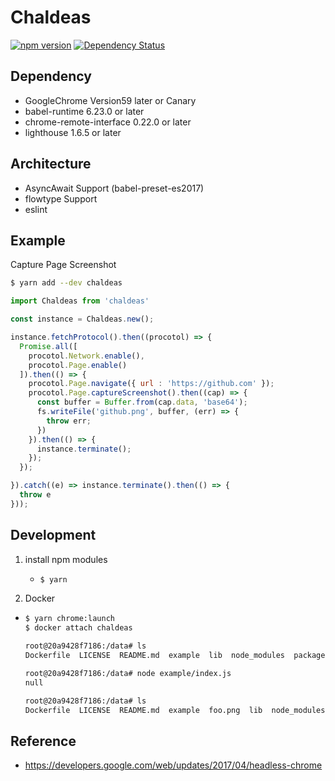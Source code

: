 # Chaldeas

[![npm version](https://badge.fury.io/js/chaldeas.svg)](https://badge.fury.io/js/chaldeas)
[![Dependency Status](https://gemnasium.com/badges/github.com/teitei-tk/Chaldeas.svg)](https://gemnasium.com/github.com/teitei-tk/Chaldeas)

## Dependency
* GoogleChrome Version59 later or Canary
* babel-runtime 6.23.0 or later
* chrome-remote-interface 0.22.0 or later
* lighthouse 1.6.5 or later

## Architecture
* AsyncAwait Support (babel-preset-es2017)
* flowtype Support
* eslint

## Example

Capture Page Screenshot

```bash
$ yarn add --dev chaldeas
```

```JavaScript
import Chaldeas from 'chaldeas'

const instance = Chaldeas.new();

instance.fetchProtocol().then((procotol) => {
  Promise.all([
    procotol.Network.enable(),
    procotol.Page.enable()
  ]).then(() => {
    procotol.Page.navigate({ url : 'https://github.com' });
    procotol.Page.captureScreenshot().then((cap) => {
      const buffer = Buffer.from(cap.data, 'base64');
      fs.writeFile('github.png', buffer, (err) => {
        throw err;
      })
    }).then(() => {
      instance.terminate();
    });
  });

}).catch((e) => instance.terminate().then(() => {
  throw e
}));

```

## Development
1. install npm modules
    * ```bash
      $ yarn
      ```
1. Docker
  * ```bash
    $ yarn chrome:launch
    $ docker attach chaldeas

    root@20a9428f7186:/data# ls
    Dockerfile  LICENSE  README.md  example  lib  node_modules  package.json  src  yarn.lock

    root@20a9428f7186:/data# node example/index.js
    null

    root@20a9428f7186:/data# ls
    Dockerfile  LICENSE  README.md  example  foo.png  lib  node_modules  package.json  src  yarn.lock
    ```

## Reference
* https://developers.google.com/web/updates/2017/04/headless-chrome
